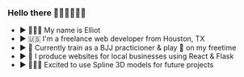 ### Hello there 🧔🏼‍♂🧔🏻‍♂️

* ► 👨🏻‍💻 My name is Elliot
* ► 🇺🇸 I'm a freelance web developer from Houston, TX
* ► 🥋 Currently train as a BJJ practicioner & play 🎸 on my freetime
* ► 🚀 I produce websites for local businesses using React & Flask
* ► 🧙🏼‍♂️ Excited to use Spline 3D models for future projects
